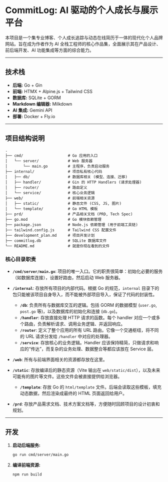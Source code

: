 # CommitLog: AI 驱动的个人成长与展示平台

本项目是一个集专业博客、个人成长追踪与动态在线简历于一体的现代化个人品牌网站。旨在成为作者作为 AI 全栈工程师的核心作品集，全面展示其在产品设计、前后端开发、AI 功能集成等方面的综合能力。

---

## 技术栈

- **后端:** Go + Gin
- **前端:** HTMX + Alpine.js + Tailwind CSS
- **数据库:** SQLite + GORM
- **Markdown 编辑器:** Milkdown
- **AI 集成:** Gemini API
- **部署:** Docker + Fly.io

---

## 项目结构说明

```
.
├── cmd/                    # Go 应用的入口
│   └── server/             # Web 服务器
│       └── main.go         # 主程序，负责启动服务
├── internal/               # 项目私有核心代码
│   ├── db/                 # 数据库相关 (模型、连接、迁移)
│   ├── handler/            # Gin 的 HTTP Handlers (请求处理器)
│   ├── router/             # 路由定义
│   └── service/            # 核心业务逻辑
├── web/                    # 前端相关资源
│   ├── static/             # 静态文件 (CSS, JS, 图片)
│   └── template/           # Go HTML 模板
├── prd/                    # 产品相关文档 (PRD, Tech Spec)
├── go.mod                  # Go 模块依赖管理
├── package.json            # Node.js 依赖管理 (用于前端工具链)
├── tailwind.config.js      # Tailwind CSS 配置文件
├── development_plan.md     # 项目开发计划
├── commitlog.db            # SQLite 数据库文件
└── README.md               # 就是你现在看到的文件
```

### 核心目录职责

- **`/cmd/server/main.go`**: 项目的唯一入口。它的职责很简单：初始化必要的服务（如数据库连接），设置好路由，然后启动 Web 服务器。

- **`/internal`**: 存放所有项目的内部代码。根据 Go 的规范，`internal` 目录下的包只能被该项目自身导入，而不能被外部项目导入，保证了代码的封装性。
    - **`/db`**: 负责所有与数据库交互的逻辑。包括 GORM 的数据模型 (`user.go`, `post.go` 等)，以及数据库的初始化和连接 (`db.go`)。
    - **`/handler`**: 存放直接处理 HTTP 请求的函数。每个 handler 对应一个或多个路由，负责解析请求、调用业务逻辑、并返回响应。
    - **`/router`**: 定义了整个应用的所有 URL 路由。它像一个交通枢纽，将不同的 URL 请求分发给 `/handler` 中对应的处理器。
    - **`/service`**: 存放核心的业务逻辑。Handler 应该保持精简，只做请求和响应的“传达”，而复杂的业务处理、数据整合等都应该放在 Service 层。

- **`/web`**: 所有与前端界面相关的资源都存放在这里。
- **`/static`**: 存放编译后的静态资源（Vite 输出在 `web/static/dist`），以及未来可能有的图片等文件。这些文件会被直接提供给浏览器。
    - **`/template`**: 存放 Go 的 `html/template` 文件。后端会读取这些模板，填充动态数据，然后渲染成最终的 HTML 页面返回给用户。

- **`/prd`**: 存放产品需求文档、技术方案文档等，方便随时回顾项目的设计初衷和规划。

---

## 开发

1.  **启动后端服务:**
    ```bash
    go run cmd/server/main.go
    ```

2.  **编译前端资源:**
    ```bash
    npm run build
    ```
